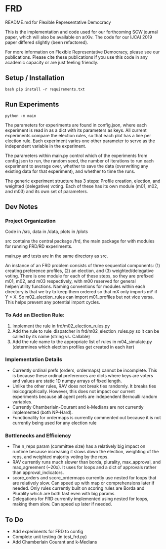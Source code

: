 # FRD
README.md for Flexible Representative Democracy

This is the implementation and code used for our forthcoming SCW journal paper, which will also be available on arXiv. The code for our IJCAI 2019 paper differed slightly (been refactored).

For more information on Flexible Representative Democracy, please see our publications. Please cite these publications if you use this code in any academic capacity or are just feeling friendly.


## Setup / Installation
```bash pip install -r requirements.txt```

## Run Experiments
```python -m main```

The parameters for experiments are found in config.json, where each experiment is read in as a dict with its parameters as keys.
All current experiments compare the election rules, so that each plot has a line per election rule. Each experiment varies one other parameter to serve as the independent variable in the experiment.

The parameters within main.py control which of the experiments from config.json to run, the random seed, the number of iterations to run each experiment to average over, whether to save the data (overwriting any existing data for that experiment), and whether to time the runs.

The generic experiment structure has 3 steps: Profile creation, election, and weighted (delegative) voting. Each of these has its own module (m01, m02, and m03) and its own set of parameters.



## Dev Notes

### Project Organization
Code in /src, data in /data, plots in /plots

src contains the central package /frd, the main package for with modules for running FRD/RD experiments.

main.py and tests are in the same directory as src.

An instance of an FRD problem consists of three sequential components: (1) creating preference profiles, (2) an election, and (3) weighted/delegative voting. There is one module for each of these steps, so they are prefixed m01, m02, and m03 respectively, with m00 reserved for general helper/utility functions. Naming conventions for modules within each directory is that we try to keep them ordered so that mX only imports mY if Y < X. So m02_election_rules can import m01_profiles but not vice versa. This helps prevent any potential import cycles.

### To Add an Election Rule:
1. Implement the rule in frd/m02_election_rules.py
2. Add the rule to rule_dispatcher in frd/m02_election_rules.py so it can be called by its name (string vs. Callable)
3. Add the rule name to the appropriate list of rules in m04_simulate.py (determines which election profiles get created in each iter)

### Implementation Details
- Currently ordinal prefs (orders, ordermaps) cannot be incomplete. This is because these ordinal preferences are dicts where keys are voters and values are static 1D numpy arrays of fixed length.
- Unlike the other rules, RAV does not break ties randomly. It breaks ties lexicographically. However, this does not impact our current experiments because all agent prefs are independent Bernoulli random variables.
- Currently Chamberlain-Courant and k-Medians are not currently implemented (both NP-Hard).
- Functionality for ordermaps is currently commented out because it is not currently being used for any election rule


### Bottlenecks and Efficiency
- The n_reps param (committee size) has a relatively big impact on runtime because increasing it slows down the election, weighting of the reps, and weighted majority voting by the reps.
- RAV currently runs much slower than borda, plurality, max_approval, and max_agreement (~20x). It uses for loops and a dict of approvals rather than approval_indicators.
- score_orders and score_ordermaps currently use nested for loops that are relatively slow. Can speed up with map or comprehensions later if needed. Only rules currently built on scoring rules are Borda and Plurality which are both fast even with big params.
- Delegations for FRD currently implemented using nested for loops, making them slow. Can speed up later if needed.

## To Do
- Add experiments for FRD to config
- Complete unit testing (in test_frd.py)
- Add Chamberlain Courant and k-Medians
